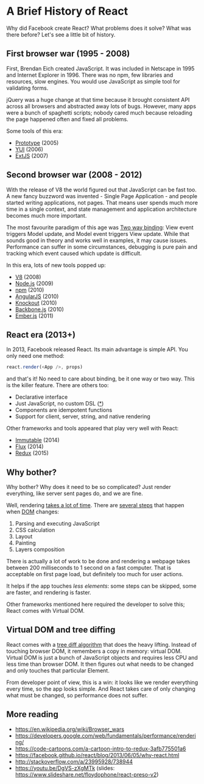 # A Brief History of React

Why did Facebook create React? What problems does it solve? What was there before? Let's see a little bit of history.

## First browser war (1995 - 2008)

First, Brendan Eich created JavaScript. It was included in Netscape in 1995 and Internet Explorer in 1996.
There was no npm, few libraries and resources, slow engines.
You would use JavaScript as simple tool for validating forms.

jQuery was a huge change at that time because it brought consistent API across all browsers and abstracted away lots of bugs.
However, many apps were a bunch of spaghetti scripts; nobody cared much because reloading the page happened often and fixed all problems.

Some tools of this era:
- [Prototype](http://prototypejs.org/) (2005)
- [YUI](https://yuilibrary.com/) (2006)
- [ExtJS](https://www.sencha.com/products/extjs/) (2007)

## Second browser war (2008 - 2012)

With the release of V8 the world figured out that JavaScript can be fast too.
A new fancy buzzword was invented - Single Page Application - and people started writing applications, not pages. That means user spends much more time in a single context, and state management and application architecture becomes much more important.

The most favourite paradigm of this age was [Two way binding](https://docs.angularjs.org/guide/databinding):
View event triggers Model update, and Model event triggers View update.
While that sounds good in theory and works well in examples, it may cause issues.
Performance can suffer in some circumstances, debugging is pure pain and tracking which event caused which update is difficult.

In this era, lots of new tools popped up:
- [V8](https://developers.google.com/v8/) (2008)
- [Node.js](https://nodejs.org/) (2009)
- [npm](https://www.npmjs.com/) (2010)
- [AngularJS](https://angularjs.org/) (2010)
- [Knockout](http://knockoutjs.com/) (2010)
- [Backbone.js](http://backbonejs.org/) (2010)
- [Ember.js](http://emberjs.com/) (2011)

## React era (2013+)

In 2013, Facebook released React. Its main advantage is simple API. You only need one method:

```javascript
react.render(<App />, props)
```

and that's it! No need to care about binding, be it one way or two way.
This is the killer feature. There are others too:

- Declarative interface
- Just JavaScript, no custom DSL ([\*](https://facebook.github.io/react/docs/jsx-in-depth.html))
- Components are idempotent functions
- Support for client, server, string, and native rendering

Other frameworks and tools appeared that play very well with React:

- [Immutable](https://facebook.github.io/immutable-js/) (2014)
- [Flux](https://facebook.github.io/flux/) (2014)
- [Redux](http://redux.js.org/) (2015)

## Why bother?

Why bother? Why does it need to be so complicated? Just render everything, like server sent pages do, and we are fine.

Well, rendering [takes a lot of time](https://developers.google.com/web/fundamentals/performance/rendering/). There are [several steps](https://developers.google.com/web/fundamentals/performance/rendering/) that happen when [DOM](https://developer.mozilla.org/en-US/docs/Web/API/Document_Object_Model) changes:

1. Parsing and executing JavaScript
2. CSS calculation
3. Layout
4. Painting
5. Layers composition

There is actually a lot of work to be done and rendering a webpage takes between 200 milliseconds to 1 second on a fast computer. That is acceptable on first page load, but definitely too much for user actions.

It helps if the app touches _less elements_: some steps can be skipped, some are faster, and rendering is faster.

Other frameworks mentioned here required the developer to solve this; React comes with Virtual DOM.

## Virtual DOM and tree diffing

React comes with a [tree diff algorithm](https://calendar.perfplanet.com/2013/diff/) that does the heavy lifting. Instead of touching browser DOM, it remembers a copy in memory: virtual DOM. Virtual DOM is just a bunch of JavaScript objects and requires less CPU and less time than browser DOM. It then figures out what needs to be changed and only touches that particular Element.

From developer point of view, this is a win: it looks like we render everything every time, so the app looks simple. And React takes care of only changing what must be changed, so performance does not suffer.

## More reading

- https://en.wikipedia.org/wiki/Browser_wars
- https://developers.google.com/web/fundamentals/performance/rendering/
- https://code-cartoons.com/a-cartoon-intro-to-redux-3afb775501a6
- https://facebook.github.io/react/blog/2013/06/05/why-react.html
- http://stackoverflow.com/a/23995928/738944
- https://youtu.be/DgVS-zXgMTk (slides: https://www.slideshare.net/floydophone/react-preso-v2)
